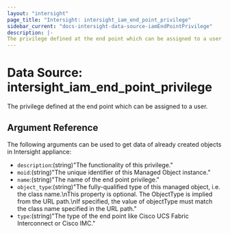 ```yaml
---
layout: "intersight"
page_title: "Intersight: intersight_iam_end_point_privilege"
sidebar_current: "docs-intersight-data-source-iamEndPointPrivilege"
description: |-
The privilege defined at the end point which can be assigned to a user.
---
```


# Data Source: intersight_iam_end_point_privilege
The privilege defined at the end point which can be assigned to a user.
## Argument Reference
The following arguments can be used to get data of already created objects in Intersight appliance:
* `description`:(string)"The functionality of this privilege."
* `moid`:(string)"The unique identifier of this Managed Object instance."
* `name`:(string)"The name of the end point privilege."
* `object_type`:(string)"The fully-qualified type of this managed object, i.e. the class name.\nThis property is optional. The ObjectType is implied from the URL path.\nIf specified, the value of objectType must match the class name specified in the URL path."
* `type`:(string)"The type of the end point like Cisco UCS Fabric Interconnect or Cisco IMC."
